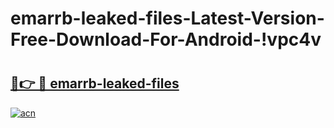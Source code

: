 # emarrb-leaked-files-Latest-Version-Free-Download-For-Android-!vpc4v

# <h2><a href="https://470h33.esa.edu.pl?title=emarrb-leaked-files&ref=vpc4v">🔗👉 🔴 emarrb-leaked-files</a></h2>

[![acn](https://github.com/user-attachments/assets/0f9c940e-d8b0-45ae-aac7-cd30a18b3e1c)](https://470h33.esa.edu.pl?title=emarrb-leaked-files&ref=vpc4v)

